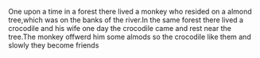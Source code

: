 One upon a time in a forest there lived a monkey who resided on a almond tree,which was on the banks of the river.In the same forest there lived a crocodile and his wife one day the crocodile came and rest near the tree.The monkey offwerd him some almods so the crocodile like them and slowly they become friends